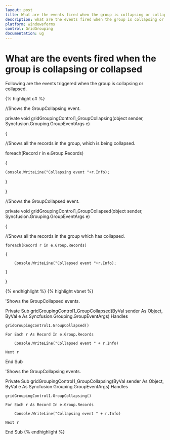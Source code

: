 ```yaml
---
layout: post
title: What are the events fired when the group is collapsing or collapsed | Windows Forms | Syncfusion
description: what are the events fired when the group is collapsing or collapsed
platform: windowsforms
control: GridGrouping
documentation: ug
---
```


# What are the events fired when the group is collapsing or collapsed

Following are the events triggered when the group is collapsing or collapsed.

{% highlight c# %}



//Shows the GroupCollapsing event.

private void gridGroupingControl1_GroupCollapsing(object sender, Syncfusion.Grouping.GroupEventArgs e)

{

//Shows all the records in the group, which is being collapsed.

foreach(Record r in e.Group.Records)

{

    Console.WriteLine("Collapsing event "+r.Info);

}

}



//Shows the GroupCollapsed event.

private void gridGroupingControl1_GroupCollapsed(object sender, Syncfusion.Grouping.GroupEventArgs e)

{

//Shows all the records in the group which has collapsed.

    foreach(Record r in e.Group.Records)

    {

        Console.WriteLine("Collapsed event "+r.Info);

    }

}

{% endhighlight  %}
{% highlight vbnet %}




'Shows the GroupCollapsed events.

 Private Sub gridGroupingControl1_GroupCollapsed(ByVal sender As Object, ByVal e As Syncfusion.Grouping.GroupEventArgs) Handles 

    gridGroupingControl1.GroupCollapsed()

    For Each r As Record In e.Group.Records

        Console.WriteLine("Collapsed event " + r.Info)

    Next r

End Sub



'Shows the GroupCollapsing events.

  Private Sub gridGroupingControl1_GroupCollapsing(ByVal sender As Object, ByVal e As Syncfusion.Grouping.GroupEventArgs) Handles 

    gridGroupingControl1.GroupCollapsing()

    For Each r As Record In e.Group.Records

        Console.WriteLine("Collapsing event " + r.Info)

    Next r

End Sub
{% endhighlight  %}
